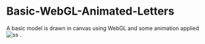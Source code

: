 # Basic-WebGL-Animated-Letters
A basic model is drawn in canvas using WebGL and some animation applied
![ss](https://user-images.githubusercontent.com/61596145/116294647-e0059400-a7a0-11eb-8dfb-9fe301631ea8.png)
.
